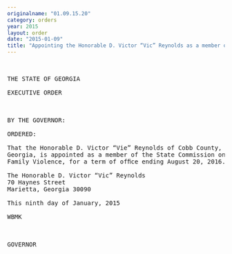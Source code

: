 ```yaml
---
originalname: "01.09.15.20"
category: orders
year: 2015
layout: order
date: "2015-01-09"
title: "Appointing the Honorable D. Victor “Vic” Reynolds as a member of the State Commission on Family Violence"
---
```

<pre>
 

THE STATE OF GEORGIA

EXECUTIVE ORDER

 

BY THE GOVERNOR:

ORDERED:

That the Honorable D. Victor “Vie” Reynolds of Cobb County,
Georgia, is appointed as a member of the State Commission on
Family Violence, for a term of ofﬁce ending August 20, 2016.

The Honorable D. Victor “Vic” Reynolds
70 Haynes Street
Marietta, Georgia 30090

This ninth day of January, 2015

WBMK

 

GOVERNOR

</pre>

